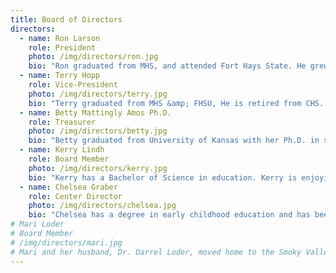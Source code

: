 ```yaml
---
title: Board of Directors
directors:
  - name: Ron Larson
    role: President
    photo: /img/directors/ron.jpg
    bio: "Ron graduated from MHS, and attended Fort Hays State. He grew up in Marquette and has been a lifelong farmer in the area. Ron is a father of 2, Emily and Tim Larson."
  - name: Terry Hopp
    role: Vice-President
    photo: /img/directors/terry.jpg
    bio: "Terry graduated from MHS &amp; FHSU, He is retired from CHS. He and his wife Nancy raised their family on a farm by the smoky hill river. Terry's roots run deep in this community, with his great-grandfathers coming from Sweden to the Marquette area."
  - name: Betty Mattingly Amos Ph.D.
    role: Treasurer
    photo: /img/directors/betty.jpg
    bio: "Betty graduated from University of Kansas with her Ph.D. in special education. She served as the MES principal. Betty has numerous awards and recognitions in early childhood education. She is a guest speaker in areas of education and is a presenter in educational workshops. Betty is currently a cognitive therapist for young adults with traumatic brain injury and a professor at Emporia State University. Major awards and recognitions: University of Kansas Merit Scholarships, 2004-2006, University of Kansas Donor Scholarship, 2005-2006, Kappa Delta Pi Special Education Consultant to “Dear Ruth,” 2002-present, Kansas Head Start Advisory Committee, 2002-2005, National State Teachers of the Year, Executive Director, 1996-1999, Kan-Lead Fellowship, 1988-89, Teacher of the Year for the State of Kansas, 1984, “In Honors of Excellence” Symposium, Captiva Island, FL, 1984, Kansas Teachers’ Hall of Fame inductee, Dodge City, KS, 2011, Kansas Association of Special Education Administrators “KIDS FIRST” Award, 2013. Membership in scholarly organizations: Council for Exceptional Children, National Network of State Teachers of the Year, Delta Kappa Gamma, Pi Lambda Theta &amp; Kappa Delta Pi, and Kansas  Association of Special Education Administrators. Other interests: Piano Duetist with Shirley Malcolm, Colby, KS, over 165 performances; Most recent performances at Delta Kappa Gamma International Conventions, Minneapolis, MN and SanDiego, CA, Accompanist in area churches/ community activities."
  - name: Kerry Lindh
    role: Board Member
    photo: /img/directors/kerry.jpg
    bio: "Kerry has a Bachelor of Science in education. Kerry is enjoying retirement with his wife of 40 years, Mary Kay, on his original 1869 family homestead located northwest of Marquette. As a graduate of Marquette Elementary and High School with deep family roots, he is 100% committed to the prospect of returning the one-time school facility into something that is productive and useful. “We will not only be fulfilling a great need but I am convinced that the Learning Center is a project that will earn the community’s full support and will serve as an excellent source of pride.” Kerry has 40 years of experience in business with 30 of those years being spent successfully managing two different retail operations. Previous Community Boards: Riverview Estes Board of Directors: President and board member, Marquette Lions Club: President and board member."
  - name: Chelsea Graber
    role: Center Director
    photo: /img/directors/chelsea.jpg
    bio: "Chelsea has a degree in early childhood education and has been certified by the state to direct a childcare center, along with 10 years of experience guiding children in the first years of life. In addition to childcare, Chelsea served as a youth coordinator giving her 7 years of experience working with youth and their families at her home church in Hutchinson. Chelsea moved with her family to the charming town of Marquette in July of 2017."
# Mari Loder
# Board Member
# /img/directors/mari.jpg
# Mari and her husband, Dr. Darrel Loder, moved home to the Smoky Valley in 1995 where they opened Smoky Valley Chiropractic. they have been active in both the Lindsborg and Marquette communities since that time.  They have raised 4 children in the Smoky Valley schools, and continue to be involved in their communities. The Loders make their home northwest of Marquette. Current Community Service and Boards: Marquette Education Foundation Board of Directors, Marquette United Methodist Church Council, Pastor Parish Chairperson at Marquette United Methodist Church, Marquette Daycare Board of Directors, Lindsborg Ad Hoc, Sundstrom Board of Directors, Smoky Valley Development Board of Directors, Smoky Valley Wrestling Club Board of Directors, Move Well, Marathon Chairman - USD 400, Bethany Home Board of Directors. Former boards:USD 400 School Board - 12 years, Marquette Wolverine Booster Club, Smoky Valley High School Booster Club, Smoky Valley High School After Prom, Lindsborg Swedish Folk Dancers.
---
```

